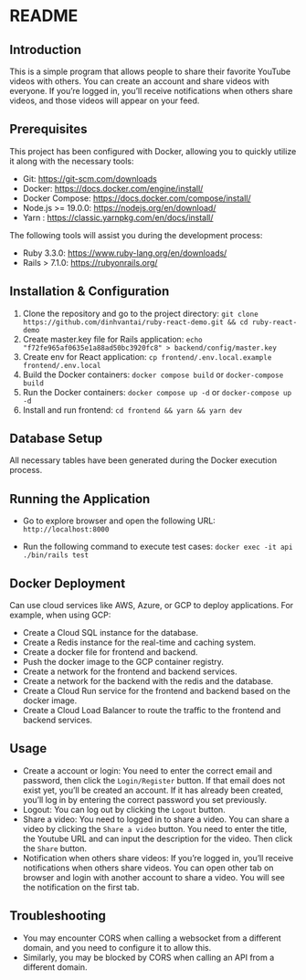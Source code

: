 # README

## Introduction

This is a simple program that allows people to share their favorite YouTube videos with others. You can create an
account and share videos with everyone. If you’re logged in, you’ll receive notifications when others share videos, and
those videos will appear on your feed.

## Prerequisites

This project has been configured with Docker, allowing you to quickly utilize it along with the necessary tools:

- Git: https://git-scm.com/downloads
- Docker: https://docs.docker.com/engine/install/
- Docker Compose: https://docs.docker.com/compose/install/
- Node.js >= 19.0.0: https://nodejs.org/en/download/
- Yarn : https://classic.yarnpkg.com/en/docs/install/

The following tools will assist you during the development process:
- Ruby 3.3.0: https://www.ruby-lang.org/en/downloads/
- Rails > 7.1.0: https://rubyonrails.org/


## Installation & Configuration

1. Clone the repository and go to the project directory:
   ```git clone https://github.com/dinhvantai/ruby-react-demo.git && cd ruby-react-demo```
2. Create master.key file for Rails application:
   ```echo "f72fe965af0635e1a88ad50bc3920fc8" > backend/config/master.key```
3. Create env for React application:
   ```cp frontend/.env.local.example frontend/.env.local```
4. Build the Docker containers:
   ```docker compose build``` or ```docker-compose build```
5. Run the Docker containers:
   ```docker compose up -d``` or ```docker-compose up -d```
6. Install and run frontend:
   ```cd frontend && yarn && yarn dev```

## Database Setup

All necessary tables have been generated during the Docker execution process.

## Running the Application

- Go to explore browser and open the following URL:
  ```http://localhost:8000```

- Run the following command to execute test cases:
  ```docker exec -it api ./bin/rails test```

## Docker Deployment
Can use cloud services like AWS, Azure, or GCP to deploy applications. For example, when using GCP:
- Create a Cloud SQL instance for the database.
- Create a Redis instance for the real-time and caching system.
- Create a docker file for frontend and backend.
- Push the docker image to the GCP container registry.
- Create a network for the frontend and backend services.
- Create a network for the backend with the redis and the database.
- Create a Cloud Run service for the frontend and backend based on the docker image.
- Create a Cloud Load Balancer to route the traffic to the frontend and backend services.

## Usage

- Create a account or login:
  You need to enter the correct email and password, then click the `Login/Register` button. If that email does not exist
  yet, you’ll be created an account. If it has already been created, you’ll log in by entering the correct password you
  set previously.
- Logout:
  You can log out by clicking the `Logout` button.
- Share a video:
  You need to logged in to share a video.
  You can share a video by clicking the `Share a video` button. You need to enter the title, the Youtube URL and can
  input the description for the video. Then click the `Share` button.
- Notification when others share videos:
  If you’re logged in, you’ll receive notifications when others share videos.
  You can open other tab on browser and login with another account to share a video. You will see the notification on
  the first tab.

## Troubleshooting

- You may encounter CORS when calling a websocket from a different domain, and you need to configure it to allow this.
- Similarly, you may be blocked by CORS when calling an API from a different domain.
 